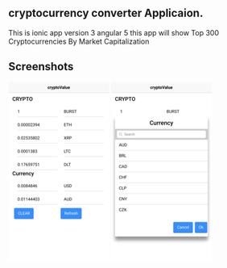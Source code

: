 ## cryptocurrency converter Applicaion.
This is  ionic app version 3 angular 5
this app will show  Top 300 Cryptocurrencies By Market Capitalization


## Screenshots
<img src = "DEFG.png"></img>
<img src = "ABCD.png"></img>
